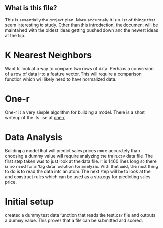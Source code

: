 What is this file?
------------------

This is essentially the project plan.  More accurately it is a list of things that seem interesting to 
study.  Other than this introduction, the document will be maintained with the oldest ideas getting pushed
down and the newest ideas at the top.

K Nearest Neighbors
===================
Want to look at a way to compare two rows of data.  Perhaps a conversion of a row of data into a 
feature vector.  This will require a comparison function which will likely need to have normalized
data.

One-r
=====
One-r is a very simple algorithm for building a model.  There is a short writeup of the its use 
at [one-r](one-r.md)

Data Analysis
=============
Building a model that will predict sales prices more accurately than choosing a dummy value will require
analyzing the train.csv data file.  The first step taken was to just look at the data file.  It is 1460
lines long so there is no need for a 'big data' solution for analysis.  With that said, the next thing
to do is to read the data into an atom.  The next step will be to look at the and construct rules which can
be used as a strategy for predicting sales price.

Initial setup
=============
created a dummy test data function that reads the test.csv file and outputs a dummy value.  This proves that
a file can be submitted and scored.
